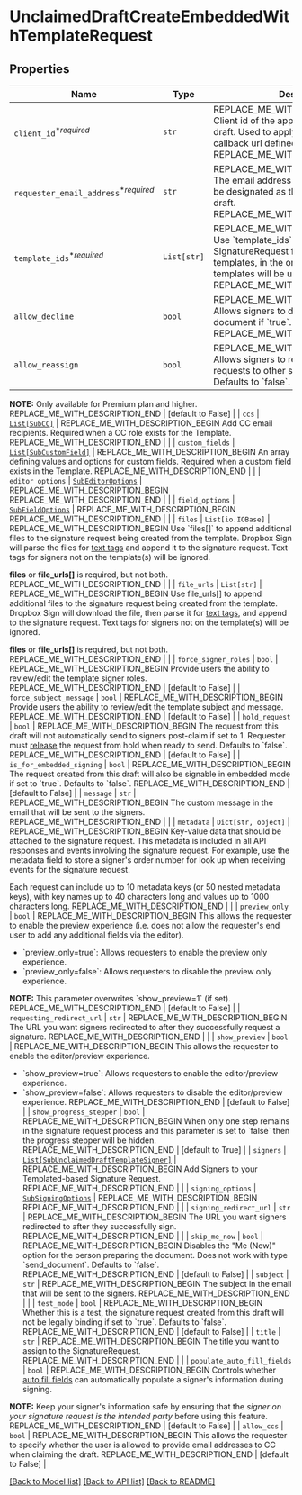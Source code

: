 # UnclaimedDraftCreateEmbeddedWithTemplateRequest



## Properties
Name | Type | Description | Notes
------------ | ------------- | ------------- | -------------
| `client_id`<sup>*_required_</sup> | ```str``` | REPLACE_ME_WITH_DESCRIPTION_BEGIN Client id of the app used to create the draft. Used to apply the branding and callback url defined for the app. REPLACE_ME_WITH_DESCRIPTION_END |  |
| `requester_email_address`<sup>*_required_</sup> | ```str``` | REPLACE_ME_WITH_DESCRIPTION_BEGIN The email address of the user that should be designated as the requester of this draft. REPLACE_ME_WITH_DESCRIPTION_END |  |
| `template_ids`<sup>*_required_</sup> | ```List[str]``` | REPLACE_ME_WITH_DESCRIPTION_BEGIN Use &#x60;template_ids&#x60; to create a SignatureRequest from one or more templates, in the order in which the templates will be used. REPLACE_ME_WITH_DESCRIPTION_END |  |
| `allow_decline` | ```bool``` | REPLACE_ME_WITH_DESCRIPTION_BEGIN Allows signers to decline to sign a document if &#x60;true&#x60;. Defaults to &#x60;false&#x60;. REPLACE_ME_WITH_DESCRIPTION_END |  [default to False] |
| `allow_reassign` | ```bool``` | REPLACE_ME_WITH_DESCRIPTION_BEGIN Allows signers to reassign their signature requests to other signers if set to &#x60;true&#x60;. Defaults to &#x60;false&#x60;.

**NOTE:** Only available for Premium plan and higher. REPLACE_ME_WITH_DESCRIPTION_END |  [default to False] |
| `ccs` | [```List[SubCC]```](SubCC.md) | REPLACE_ME_WITH_DESCRIPTION_BEGIN Add CC email recipients. Required when a CC role exists for the Template. REPLACE_ME_WITH_DESCRIPTION_END |  |
| `custom_fields` | [```List[SubCustomField]```](SubCustomField.md) | REPLACE_ME_WITH_DESCRIPTION_BEGIN An array defining values and options for custom fields. Required when a custom field exists in the Template. REPLACE_ME_WITH_DESCRIPTION_END |  |
| `editor_options` | [```SubEditorOptions```](SubEditorOptions.md) | REPLACE_ME_WITH_DESCRIPTION_BEGIN  REPLACE_ME_WITH_DESCRIPTION_END |  |
| `field_options` | [```SubFieldOptions```](SubFieldOptions.md) | REPLACE_ME_WITH_DESCRIPTION_BEGIN  REPLACE_ME_WITH_DESCRIPTION_END |  |
| `files` | ```List[io.IOBase]``` | REPLACE_ME_WITH_DESCRIPTION_BEGIN Use &#x60;files[]&#x60; to append additional files to the signature request being created from the template. Dropbox Sign will parse the files for [text tags](https://app.hellosign.com/api/textTagsWalkthrough) and append it to the signature request. Text tags for signers not on the template(s) will be ignored.

**files** or **file_urls[]** is required, but not both. REPLACE_ME_WITH_DESCRIPTION_END |  |
| `file_urls` | ```List[str]``` | REPLACE_ME_WITH_DESCRIPTION_BEGIN Use file_urls[] to append additional files to the signature request being created from the template. Dropbox Sign will download the file, then parse it for [text tags](https://app.hellosign.com/api/textTagsWalkthrough), and append to the signature request. Text tags for signers not on the template(s) will be ignored.

**files** or **file_urls[]** is required, but not both. REPLACE_ME_WITH_DESCRIPTION_END |  |
| `force_signer_roles` | ```bool``` | REPLACE_ME_WITH_DESCRIPTION_BEGIN Provide users the ability to review/edit the template signer roles. REPLACE_ME_WITH_DESCRIPTION_END |  [default to False] |
| `force_subject_message` | ```bool``` | REPLACE_ME_WITH_DESCRIPTION_BEGIN Provide users the ability to review/edit the template subject and message. REPLACE_ME_WITH_DESCRIPTION_END |  [default to False] |
| `hold_request` | ```bool``` | REPLACE_ME_WITH_DESCRIPTION_BEGIN The request from this draft will not automatically send to signers post-claim if set to 1. Requester must [release](/api/reference/operation/signatureRequestReleaseHold/) the request from hold when ready to send. Defaults to &#x60;false&#x60;. REPLACE_ME_WITH_DESCRIPTION_END |  [default to False] |
| `is_for_embedded_signing` | ```bool``` | REPLACE_ME_WITH_DESCRIPTION_BEGIN The request created from this draft will also be signable in embedded mode if set to &#x60;true&#x60;. Defaults to &#x60;false&#x60;. REPLACE_ME_WITH_DESCRIPTION_END |  [default to False] |
| `message` | ```str``` | REPLACE_ME_WITH_DESCRIPTION_BEGIN The custom message in the email that will be sent to the signers. REPLACE_ME_WITH_DESCRIPTION_END |  |
| `metadata` | ```Dict[str, object]``` | REPLACE_ME_WITH_DESCRIPTION_BEGIN Key-value data that should be attached to the signature request. This metadata is included in all API responses and events involving the signature request. For example, use the metadata field to store a signer&#39;s order number for look up when receiving events for the signature request.

Each request can include up to 10 metadata keys (or 50 nested metadata keys), with key names up to 40 characters long and values up to 1000 characters long. REPLACE_ME_WITH_DESCRIPTION_END |  |
| `preview_only` | ```bool``` | REPLACE_ME_WITH_DESCRIPTION_BEGIN This allows the requester to enable the preview experience (i.e. does not allow the requester&#39;s end user to add any additional fields via the editor).

- &#x60;preview_only&#x3D;true&#x60;: Allows requesters to enable the preview only experience.
- &#x60;preview_only&#x3D;false&#x60;: Allows requesters to disable the preview only experience.

**NOTE:** This parameter overwrites &#x60;show_preview&#x3D;1&#x60; (if set). REPLACE_ME_WITH_DESCRIPTION_END |  [default to False] |
| `requesting_redirect_url` | ```str``` | REPLACE_ME_WITH_DESCRIPTION_BEGIN The URL you want signers redirected to after they successfully request a signature. REPLACE_ME_WITH_DESCRIPTION_END |  |
| `show_preview` | ```bool``` | REPLACE_ME_WITH_DESCRIPTION_BEGIN This allows the requester to enable the editor/preview experience.

- &#x60;show_preview&#x3D;true&#x60;: Allows requesters to enable the editor/preview experience.
- &#x60;show_preview&#x3D;false&#x60;: Allows requesters to disable the editor/preview experience. REPLACE_ME_WITH_DESCRIPTION_END |  [default to False] |
| `show_progress_stepper` | ```bool``` | REPLACE_ME_WITH_DESCRIPTION_BEGIN When only one step remains in the signature request process and this parameter is set to &#x60;false&#x60; then the progress stepper will be hidden. REPLACE_ME_WITH_DESCRIPTION_END |  [default to True] |
| `signers` | [```List[SubUnclaimedDraftTemplateSigner]```](SubUnclaimedDraftTemplateSigner.md) | REPLACE_ME_WITH_DESCRIPTION_BEGIN Add Signers to your Templated-based Signature Request. REPLACE_ME_WITH_DESCRIPTION_END |  |
| `signing_options` | [```SubSigningOptions```](SubSigningOptions.md) | REPLACE_ME_WITH_DESCRIPTION_BEGIN  REPLACE_ME_WITH_DESCRIPTION_END |  |
| `signing_redirect_url` | ```str``` | REPLACE_ME_WITH_DESCRIPTION_BEGIN The URL you want signers redirected to after they successfully sign. REPLACE_ME_WITH_DESCRIPTION_END |  |
| `skip_me_now` | ```bool``` | REPLACE_ME_WITH_DESCRIPTION_BEGIN Disables the &quot;Me (Now)&quot; option for the person preparing the document. Does not work with type &#x60;send_document&#x60;. Defaults to &#x60;false&#x60;. REPLACE_ME_WITH_DESCRIPTION_END |  [default to False] |
| `subject` | ```str``` | REPLACE_ME_WITH_DESCRIPTION_BEGIN The subject in the email that will be sent to the signers. REPLACE_ME_WITH_DESCRIPTION_END |  |
| `test_mode` | ```bool``` | REPLACE_ME_WITH_DESCRIPTION_BEGIN Whether this is a test, the signature request created from this draft will not be legally binding if set to &#x60;true&#x60;. Defaults to &#x60;false&#x60;. REPLACE_ME_WITH_DESCRIPTION_END |  [default to False] |
| `title` | ```str``` | REPLACE_ME_WITH_DESCRIPTION_BEGIN The title you want to assign to the SignatureRequest. REPLACE_ME_WITH_DESCRIPTION_END |  |
| `populate_auto_fill_fields` | ```bool``` | REPLACE_ME_WITH_DESCRIPTION_BEGIN Controls whether [auto fill fields](https://faq.hellosign.com/hc/en-us/articles/360051467511-Auto-Fill-Fields) can automatically populate a signer&#39;s information during signing.

**NOTE:** Keep your signer&#39;s information safe by ensuring that the _signer on your signature request is the intended party_ before using this feature. REPLACE_ME_WITH_DESCRIPTION_END |  [default to False] |
| `allow_ccs` | ```bool``` | REPLACE_ME_WITH_DESCRIPTION_BEGIN This allows the requester to specify whether the user is allowed to provide email addresses to CC when claiming the draft. REPLACE_ME_WITH_DESCRIPTION_END |  [default to False] |

[[Back to Model list]](../README.md#documentation-for-models) [[Back to API list]](../README.md#documentation-for-api-endpoints) [[Back to README]](../README.md)

